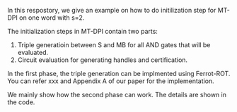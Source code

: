In this respostory, we give an example on how to do initilization step for MT-DPI on one word with s=2.

The initialization steps in MT-DPI contain two parts:
1. Triple generatioin between S and MB for all AND gates that will be evaluated.
2. Circuit evaluation for generating handles and certification.


In the first phase, the triple generation can be implmented using Ferrot-ROT. You can refer xxx and Appendix A of our paper for the implementation.

We mainly show how the second phase can work. The details are shown in the code.
